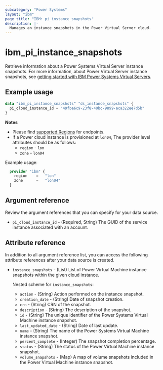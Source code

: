 ```yaml
---
subcategory: "Power Systems"
layout: "ibm"
page_title: "IBM: pi_instance_snapshots"
description: |-
  Manages an instance snapshots in the Power Virtual Server cloud.
---
```


# ibm_pi_instance_snapshots
Retrieve information about a Power Systems Virtual Server instance snapshots. For more information, about Power Virtual Server instance snapshots, see [getting started with IBM Power Systems Virtual Servers](https://cloud.ibm.com/docs/power-iaas?topic=power-iaas-getting-started).

## Example usage
```terraform
data "ibm_pi_instance_snapshots" "ds_instance_snapshots" {
  pi_cloud_instance_id = "49fba6c9-23f8-40bc-9899-aca322ee7d5b"
}
```

**Notes**
- Please find [supported Regions](https://cloud.ibm.com/apidocs/power-cloud#endpoint) for endpoints.
- If a Power cloud instance is provisioned at `lon04`, The provider level attributes should be as follows:
  - `region` - `lon`
  - `zone` - `lon04`

Example usage:
  ```terraform
    provider "ibm" {
      region    =   "lon"
      zone      =   "lon04"
    }
  ```

## Argument reference
Review the argument references that you can specify for your data source. 

- `pi_cloud_instance_id` - (Required, String) The GUID of the service instance associated with an account.

## Attribute reference
In addition to all argument reference list, you can access the following attribute references after your data source is created. 

- `instance_snapshots` - (List) List of Power Virtual Machine instance snapshots within the given cloud instance.
  
  Nested scheme for `instance_snapshots`:
  - `action` - (String) Action performed on the instance snapshot.
  - `creation_date` - (String) Date of snapshot creation.
  - `crn` - (String) CRN of the snapshot.
  - `description` - (String) The description of the snapshot.
  - `id` - (String) The unique identifier of the Power Systems Virtual Machine instance snapshot.
  - `last_updated_date` - (String) Date of last update.
  - `name` - (String) The name of the Power Systems Virtual Machine instance snapshot.
  - `percent_complete` - (Integer) The snapshot completion percentage.
  - `status` - (String) The status of the Power Virtual Machine instance snapshot.
  - `volume_snapshots` - (Map) A map of volume snapshots included in the Power Virtual Machine instance snapshot.
